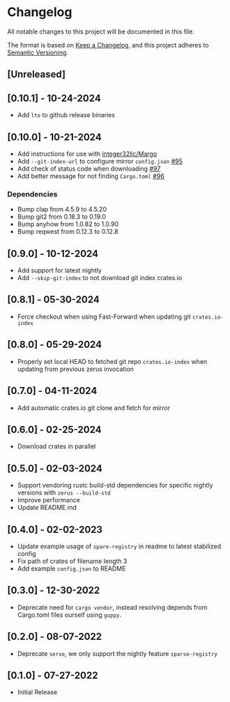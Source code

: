 # Changelog
All notable changes to this project will be documented in this file.

The format is based on [Keep a Changelog](https://keepachangelog.com/en/1.0.0/),
and this project adheres to [Semantic Versioning](https://semver.org/spec/v2.0.0.html).

## [Unreleased]

## [0.10.1] - 10-24-2024
- Add `lto` to github release binaries

## [0.10.0] - 10-21-2024
- Add instructions for use with [integer32llc/Margo](https://github.com/integer32llc/margo)
- Add `--git-index-url` to configure mirror `config.json` [#95](https://github.com/wcampbell0x2a/zerus/pull/95)
- Add check of status code when downloading [#97](https://github.com/wcampbell0x2a/zerus/pull/97)
- Add better message for not finding `Cargo.toml` [#96](https://github.com/wcampbell0x2a/zerus/pull/96)

### Dependencies
- Bump clap from 4.5.9 to 4.5.20
- Bump git2 from 0.18.3 to 0.19.0
- Bump anyhow from 1.0.82 to 1.0.90
- Bump reqwest from 0.12.3 to 0.12.8

## [0.9.0] - 10-12-2024
- Add support for latest nightly
- Add `--skip-git-index` to not download git index crates.io

## [0.8.1] - 05-30-2024
- Force checkout when using Fast-Forward when updating git `crates.io-index`

## [0.8.0] - 05-29-2024
- Properly set local HEAD to fetched git repo `crates.io-index` when updating from previous zerus invocation

## [0.7.0] - 04-11-2024
- Add automatic crates.io git clone and fetch for mirror

## [0.6.0] - 02-25-2024
- Download crates in parallel

## [0.5.0] - 02-03-2024
- Support vendoring rustc build-std dependencies for specific nightly versions with `zerus --build-std`
- Improve performance
- Update README.md

## [0.4.0] - 02-02-2023
- Update example usage of `spare-registry` in readme to latest stabilized config
- Fix path of crates of filename length 3
- Add example `config.json` to README

## [0.3.0] - 12-30-2022
- Deprecate need for `cargo vendor`, instead resolving depends from Cargo.toml files ourself using `guppy`.

## [0.2.0] - 08-07-2022
- Deprecate `serve`, we only support the nightly feature `sparse-registry`

## [0.1.0] - 07-27-2022
- Initial Release
